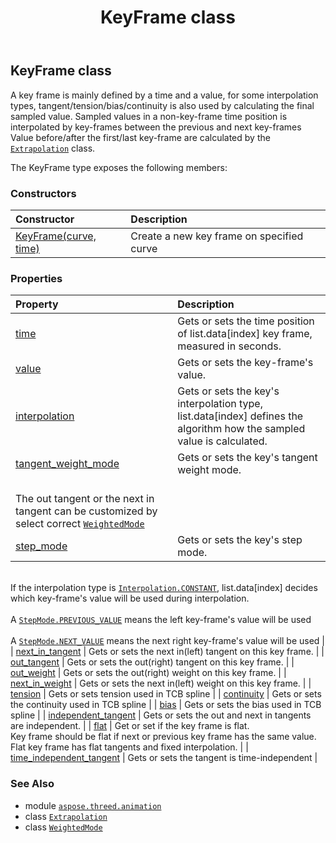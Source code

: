 ﻿---
title: KeyFrame class
second_title: Aspose.3D for Python via .NET API References
description: 
type: docs
weight: 60
url: /python-net/aspose.threed.animation/keyframe/
is_root: false
---

## KeyFrame class

A key frame is mainly defined by a time and a value, for some interpolation types, tangent/tension/bias/continuity is also used by calculating the final sampled value.
Sampled values in a non-key-frame time position is interpolated by key-frames between the previous and next key-frames
Value before/after the first/last key-frame are calculated by the [`Extrapolation`](/3d/python-net/aspose.threed.animation/extrapolation) class.



The KeyFrame type exposes the following members:

### Constructors
| Constructor | Description |
| :- | :- |
| [KeyFrame(curve, time)](/3d/python-net/aspose.threed.animation/keyframe/__init__/#KeyframeSequence-float) | Create a new key frame on specified curve |


### Properties
| Property | Description |
| :- | :- |
| [time](/3d/python-net/aspose.threed.animation/keyframe/time) | Gets or sets the time position of list.data[index] key frame, measured in seconds. |
| [value](/3d/python-net/aspose.threed.animation/keyframe/value) | Gets or sets the key-frame's value. |
| [interpolation](/3d/python-net/aspose.threed.animation/keyframe/interpolation) | Gets or sets the key's interpolation type, list.data[index] defines the algorithm how the sampled value is calculated. |
| [tangent_weight_mode](/3d/python-net/aspose.threed.animation/keyframe/tangent_weight_mode) | Gets or sets the key's tangent weight mode.<br/>The out tangent or the next in tangent can be customized by select correct [`WeightedMode`](/3d/python-net/aspose.threed.animation/weightedmode) |
| [step_mode](/3d/python-net/aspose.threed.animation/keyframe/step_mode) | Gets or sets the key's step mode.<br/>If the interpolation type is [`Interpolation.CONSTANT`](/3d/python-net/aspose.threed.animation/interpolation#CONSTANT), list.data[index] decides which key-frame's value will be used during interpolation.  <br/>A [`StepMode.PREVIOUS_VALUE`](/3d/python-net/aspose.threed.animation/stepmode#PREVIOUS_VALUE) means the left key-frame's value will be used  <br/>A [`StepMode.NEXT_VALUE`](/3d/python-net/aspose.threed.animation/stepmode#NEXT_VALUE) means the next right key-frame's value will be used |
| [next_in_tangent](/3d/python-net/aspose.threed.animation/keyframe/next_in_tangent) | Gets or sets the next in(left) tangent on this key frame. |
| [out_tangent](/3d/python-net/aspose.threed.animation/keyframe/out_tangent) | Gets or sets the out(right) tangent on this key frame. |
| [out_weight](/3d/python-net/aspose.threed.animation/keyframe/out_weight) | Gets or sets the out(right) weight on this key frame. |
| [next_in_weight](/3d/python-net/aspose.threed.animation/keyframe/next_in_weight) | Gets or sets the next in(left) weight on this key frame. |
| [tension](/3d/python-net/aspose.threed.animation/keyframe/tension) | Gets or sets tension used in TCB spline |
| [continuity](/3d/python-net/aspose.threed.animation/keyframe/continuity) | Gets or sets the continuity used in TCB spline |
| [bias](/3d/python-net/aspose.threed.animation/keyframe/bias) | Gets or sets the bias used in TCB spline |
| [independent_tangent](/3d/python-net/aspose.threed.animation/keyframe/independent_tangent) | Gets or sets the out and next in tangents are independent. |
| [flat](/3d/python-net/aspose.threed.animation/keyframe/flat) | Get or set if the key frame is flat.<br/>Key frame should be flat if next or previous key frame has the same value.<br/>Flat key frame has flat tangents and fixed interpolation. |
| [time_independent_tangent](/3d/python-net/aspose.threed.animation/keyframe/time_independent_tangent) | Gets or sets the tangent is time-independent |



### See Also
* module [`aspose.threed.animation`](..)
* class [`Extrapolation`](/3d/python-net/aspose.threed.animation/extrapolation)
* class [`WeightedMode`](/3d/python-net/aspose.threed.animation/weightedmode)
